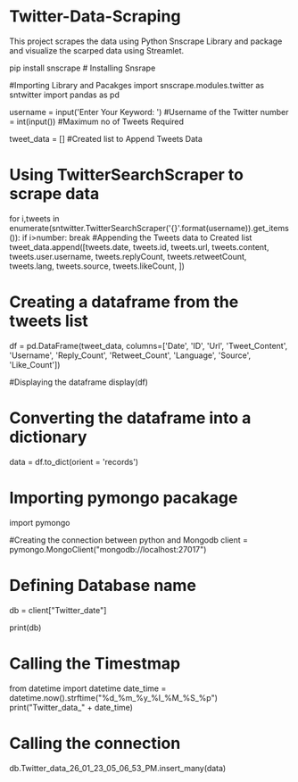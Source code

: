 # Twitter-Data-Scraping
This project scrapes the data using Python Snscrape Library and package and visualize the scarped data using Streamlet.


pip install snscrape # Installing Snsrape

#Importing Library and Pacakges
import snscrape.modules.twitter as sntwitter 
import pandas as pd

username = input('Enter Your Keyword: ') #Username of the Twitter
number = int(input()) #Maximum no of Tweets Required

tweet_data = [] #Created list to Append Tweets Data

# Using TwitterSearchScraper to scrape data 
for i,tweets in enumerate(sntwitter.TwitterSearchScraper('{}'.format(username)).get_items()):
  if i>number:
    break
#Appending the Tweets data to Created list
  tweet_data.append([tweets.date, tweets.id, tweets.url, tweets.content, tweets.user.username, tweets.replyCount, tweets.retweetCount, tweets.lang, tweets.source, tweets.likeCount,   ])

# Creating a dataframe from the tweets list
df = pd.DataFrame(tweet_data, columns=['Date', 'ID', 'Url', 'Tweet_Content', 'Username',  'Reply_Count', 'Retweet_Count', 'Language', 'Source', 'Like_Count'])

#Displaying the dataframe
display(df) 

# Converting the dataframe into a dictionary
data = df.to_dict(orient = 'records') 

# Importing pymongo pacakage
import pymongo

#Creating the connection between python and Mongodb
client = pymongo.MongoClient("mongodb://localhost:27017")

# Defining Database name
db = client["Twitter_date"]

print(db)

# Calling the Timestmap
from datetime import datetime
date_time = datetime.now().strftime("%d_%m_%y_%I_%M_%S_%p")
print("Twitter_data_" + date_time)

# Calling the connection
db.Twitter_data_26_01_23_05_06_53_PM.insert_many(data)
